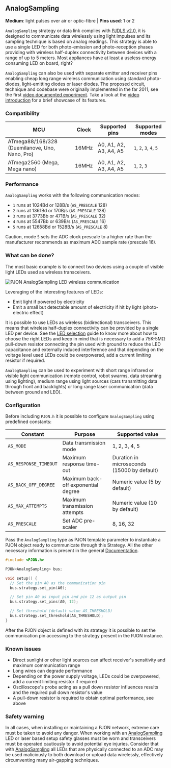## AnalogSampling

**Medium**: light pulses over air or optic-fibre | **Pins used**: 1 or 2

`AnalogSampling` strategy or data link complies with [PJDLS v2.0](/src/strategies/AnalogSampling/specification/PJDLS-specification-v2.0.md), it is designed to communicate data wirelessly using light impulses and its sampling technique is based on analog readings. This strategy is able to use a single LED for both photo-emission and photo-reception phases providing with wireless half-duplex connectivity between devices with a range of up to 5 meters. Most appliances have at least a useless energy consuming LED on board, right?

`AnalogSampling` can also be used with separate emitter and receiver pins enabling cheap long range wireless communication using standard photo-diodes, light-emitting diodes or laser diodes. The proposed circuit, technique and codebase were originally implemented in the far 2011, see the first [video documented experiment](https://www.youtube.com/watch?v=-Ul2j6ixbmE). Take a look at the [video introduction](https://www.youtube.com/watch?v=yIncPe8OPpg) for a brief showcase of its features.

### Compatibility
| MCU              | Clock | Supported pins   | Supported modes |
| ---------------- |------ | ---------------- | --------------- |
| ATmega88/168/328 (Duemilanove, Uno, Nano, Pro) | 16MHz | A0, A1, A2, A3, A4, A5 | `1`, `2`, `3`, `4`, `5` |
| ATmega2560 (Mega, Mega nano) | 16MHz | A0, A1, A2, A3, A4, A5 | `1`, `2`, `3` |

### Performance
`AnalogSampling` works with the following communication modes:
- `1` runs at 1024Bd or 128B/s (`AS_PRESCALE` 128)
- `2` runs at 1361Bd or 170B/s (`AS_PRESCALE` 128)
- `3` runs at 3773Bb or 471B/s (`AS_PRESCALE` 32)
- `4` runs at 5547Bb or 639B/s (`AS_PRESCALE` 16)
- `5` runs at 12658Bd or 1528B/s (`AS_PRESCALE` 8)

Caution, mode `5` sets the ADC clock prescale to a higher rate than the manufacturer recommends as maximum ADC sample rate (prescale 16).

### What can be done?
The most basic example is to connect two devices using a couple of visible light LEDs used as wireless transceivers.

![PJON AnalogSampling LED wireless communication](http://www.pjon.org/assets/images/PJON-AnalogSampling-half-duplex-led-communication.png)

Leveraging of the interesting features of LEDs:
- Emit light if powered by electricity
- Emit a small but detectable amount of electricity if hit by light (photo-electric effect)

It is possible to use LEDs as wireless (bidirectional) transceivers. This means that wireless half-duplex connectivity can be provided by a single LED per device. See the [LED selection](documentation/LED-selection.md) guide to know more about how to choose the right LEDs and keep in mind that is necessary to add a 75K-5MΩ pull-down resistor connecting the pin used with ground to reduce the LED capacitance and externally induced interference and that depending on the voltage level used LEDs could be overpowered, add a current limiting resistor if required.

`AnalogSampling` can be used to experiment with short range infrared or visible light communication (remote control, robot swarms, data streaming using lighting), medium range using light sources (cars transmitting data through front and backlights) or long range laser communication (data between ground and LEO).  

### Configuration
Before including `PJON.h` it is possible to configure `AnalogSampling` using predefined constants:

| Constant                  | Purpose                             | Supported value                            |
| ------------------------- |------------------------------------ | ------------------------------------------ |
| `AS_MODE`                 | Data transmission mode              | 1, 2, 3, 4, 5                              |
| `AS_RESPONSE_TIMEOUT`     | Maximum response time-out           | Duration in microseconds (15000 by default) |
| `AS_BACK_OFF_DEGREE`      | Maximum back-off exponential degree | Numeric value (5 by default)               |
| `AS_MAX_ATTEMPTS`         | Maximum transmission attempts       | Numeric value (10 by default)              |
| `AS_PRESCALE`             | Set ADC pre-scaler                  | 8, 16, 32                                  |

Pass the `AnalogSampling` type as PJON template parameter to instantiate a PJON object ready to communicate through this Strategy. All the other necessary information is present in the general [Documentation](/documentation).
```cpp  
#include <PJON.h>

PJON<AnalogSampling> bus;

void setup() {
  // Set the pin A0 as the communication pin
  bus.strategy.set_pin(A0);

  // Set pin A0 as input pin and pin 12 as output pin
  bus.strategy.set_pins(A0, 12);

  // Set threshold (default value AS_THRESHOLD)
  bus.strategy.set_threshold(AS_THRESHOLD);
}
```
After the PJON object is defined with its strategy it is possible to set the communication pin accessing to the strategy present in the PJON instance.

### Known issues
- Direct sunlight or other light sources can affect receiver's sensitivity and maximum communication range
- Long wires can degrade performance
- Depending on the power supply voltage, LEDs could be overpowered, add a current limiting resistor if required
- Oscilloscope's probe acting as a pull down resistor influences results and the required pull down resistor's value
- A pull-down resistor is required to obtain optimal performance, see above

### Safety warning
In all cases, when installing or maintaining a PJON network, extreme care must be taken to avoid any danger. When working with an [AnalogSampling](/src/strategies/AnalogSampling) LED or laser based setup safety glasses must be worn and transceivers must be operated cautiously to avoid potential eye injuries. Consider that with [AnalogSampling](/src/strategies/AnalogSampling) all LEDs that are physically connected to an ADC may be used maliciously to both download or upload data wirelessly, effectively circumventing many air-gapping techniques.   
